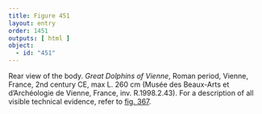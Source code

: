 ```yaml
---
title: Figure 451
layout: entry
order: 1451
outputs: [ html ]
object:
  - id: "451"
---
```


Rear view of the body. *Great Dolphins of Vienne*, Roman period, Vienne, France, 2nd century CE, max L. 260 cm (Musée des Beaux-Arts et d’Archéologie de Vienne, France, inv. R.1998.2.43). For a description of all visible technical evidence, refer to [fig. 367](/visual-atlas/367/).
